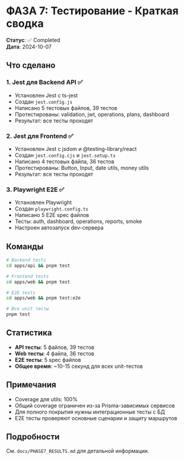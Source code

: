# ФАЗА 7: Тестирование - Краткая сводка

**Статус**: ✅ Completed  
**Дата**: 2024-10-07

## Что сделано

### 1. Jest для Backend API ✅

- Установлен Jest с ts-jest
- Создан `jest.config.js`
- Написано 5 тестовых файлов, 39 тестов
- Протестированы: validation, jwt, operations, plans, dashboard
- Результат: все тесты проходят

### 2. Jest для Frontend ✅

- Установлен Jest с jsdom и @testing-library/react
- Создан `jest.config.cjs` и `jest.setup.ts`
- Написано 4 тестовых файла, 36 тестов
- Протестированы: Button, Input, date utils, money utils
- Результат: все тесты проходят

### 3. Playwright E2E ✅

- Установлен Playwright
- Создан `playwright.config.ts`
- Написано 5 E2E spec файлов
- Тесты: auth, dashboard, operations, reports, smoke
- Настроен автозапуск dev-сервера

## Команды

```bash
# Backend tests
cd apps/api && pnpm test

# Frontend tests
cd apps/web && pnpm test

# E2E tests
cd apps/web && pnpm test:e2e

# Все unit тесты
pnpm test
```

## Статистика

- **API тесты**: 5 файлов, 39 тестов
- **Web тесты**: 4 файла, 36 тестов
- **E2E тесты**: 5 spec файлов
- **Общее время**: ~10-15 секунд для всех unit-тестов

## Примечания

- Coverage для utils: 100%
- Общий coverage ограничен из-за Prisma-зависимых сервисов
- Для полного покрытия нужны интеграционные тесты с БД
- E2E тесты проверяют основные сценарии и защиту маршрутов

## Подробности

См. `docs/PHASE7_RESULTS.md` для детальной информации.
